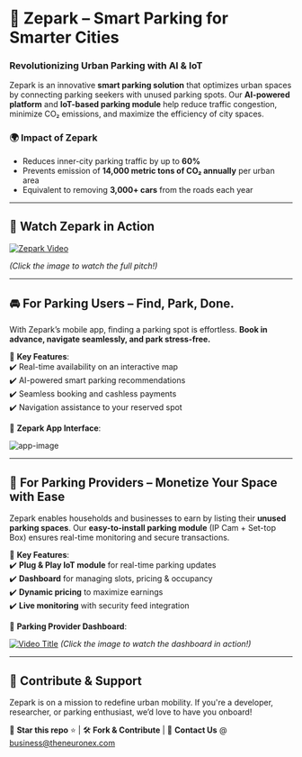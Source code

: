 # 🚗 Zepark – Smart Parking for Smarter Cities

### Revolutionizing Urban Parking with AI & IoT

Zepark is an innovative **smart parking solution** that optimizes urban spaces by connecting parking seekers with unused parking spots. Our **AI-powered platform** and **IoT-based parking module** help reduce traffic congestion, minimize CO₂ emissions, and maximize the efficiency of city spaces.

### 🌍 **Impact of Zepark**
- Reduces inner-city parking traffic by up to **60%**
- Prevents emission of **14,000 metric tons of CO₂ annually** per urban area
- Equivalent to removing **3,000+ cars** from the roads each year

---

## 🎥 **Watch Zepark in Action**

[![Zepark Video](https://i.ibb.co/Jjw0TVCz/image.png)](https://youtu.be/ELKtclUpURI)

*(Click the image to watch the full pitch!)*

---

## 🚘 **For Parking Users** – Find, Park, Done.

With Zepark’s mobile app, finding a parking spot is effortless. **Book in advance, navigate seamlessly, and park stress-free.**

📌 **Key Features**:  
✔️ Real-time availability on an interactive map  
✔️ AI-powered smart parking recommendations  
✔️ Seamless booking and cashless payments  
✔️ Navigation assistance to your reserved spot  

🔽 **Zepark App Interface**:

<img src="https://i.ibb.co/JRwJhK0R/app-image.png" alt="app-image" border="0">

---

## 🏢 **For Parking Providers** – Monetize Your Space with Ease

Zepark enables households and businesses to earn by listing their **unused parking spaces**. Our **easy-to-install parking module** (IP Cam + Set-top Box) ensures real-time monitoring and secure transactions.

📌 **Key Features**:  
✔️ **Plug & Play IoT module** for real-time parking updates  
✔️ **Dashboard** for managing slots, pricing & occupancy  
✔️ **Dynamic pricing** to maximize earnings  
✔️ **Live monitoring** with security feed integration  

🔽 **Parking Provider Dashboard**:

[![Video Title](https://img.youtube.com/vi/YOUR_VIDEO_ID/maxresdefault.jpg)](https://youtu.be/yj3CwTpGLrM)
*(Click the image to watch the dashboard in action!)*


---

## 🤝 **Contribute & Support**

Zepark is on a mission to redefine urban mobility. If you're a developer, researcher, or parking enthusiast, we’d love to have you onboard!

🚀 **Star this repo** ⭐ | 🛠 **Fork & Contribute** | 📩 **Contact Us** @ business@theneuronex.com


